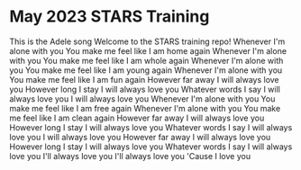 # May 2023 STARS Training
This is the Adele song 
Welcome to the STARS training repo!
Whenever I'm alone with you
You make me feel like I am home again
Whenever I'm alone with you
You make me feel like I am whole again
Whenever I'm alone with you
You make me feel like I am young again
Whenever I'm alone with you
You make me feel like I am fun again
However far away
I will always love you
However long I stay
I will always love you
Whatever words I say
I will always love you
I will always love you
Whenever I'm alone with you
You make me feel like I am free again
Whenever I'm alone with you
You make me feel like I am clean again
However far away
I will always love you
However long I stay
I will always love you
Whatever words I say
I will always love you
I will always love you
However far away
I will always love you
However long I stay
I will always love you
Whatever words I say
I will always love you
I'll always love you
I'll always love you
'Cause I love you
